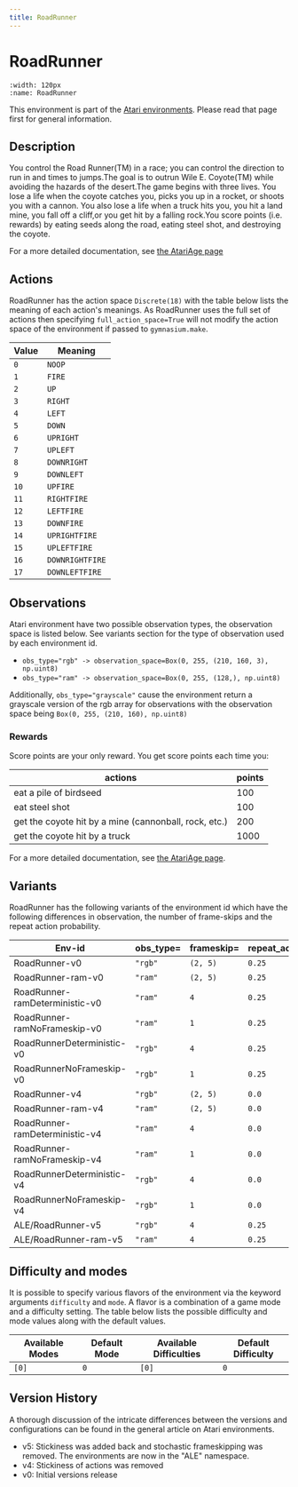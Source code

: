 ```yaml
---
title: RoadRunner
---
```


# RoadRunner

```{figure} ../../_static/videos/atari/road_runner.gif
:width: 120px
:name: RoadRunner
```

This environment is part of the <a href='..'>Atari environments</a>. Please read that page first for general information.

## Description

You control the Road Runner(TM) in a race; you can control the direction to run in and times to jumps.The goal is to outrun Wile E. Coyote(TM) while avoiding the hazards of the desert.The game begins with three lives.  You lose a life when the coyote catches you, picks you up in a rocket, or shoots you with a cannon.  You also lose a life when a truck hits you, you hit a land mine, you fall off a cliff,or you get hit by a falling rock.You score points (i.e. rewards) by eating seeds along the road, eating steel shot, and destroying the coyote.

For a more detailed documentation, see [the AtariAge page](https://atariage.com/manual_html_page.php?SoftwareLabelID=412)

## Actions

RoadRunner has the action space `Discrete(18)` with the table below lists the meaning of each action's meanings.
As RoadRunner uses the full set of actions then specifying `full_action_space=True` will not modify the action space of the environment if passed to `gymnasium.make`.

| Value   | Meaning         |
|---------|-----------------|
| `0`     | `NOOP`          |
| `1`     | `FIRE`          |
| `2`     | `UP`            |
| `3`     | `RIGHT`         |
| `4`     | `LEFT`          |
| `5`     | `DOWN`          |
| `6`     | `UPRIGHT`       |
| `7`     | `UPLEFT`        |
| `8`     | `DOWNRIGHT`     |
| `9`     | `DOWNLEFT`      |
| `10`    | `UPFIRE`        |
| `11`    | `RIGHTFIRE`     |
| `12`    | `LEFTFIRE`      |
| `13`    | `DOWNFIRE`      |
| `14`    | `UPRIGHTFIRE`   |
| `15`    | `UPLEFTFIRE`    |
| `16`    | `DOWNRIGHTFIRE` |
| `17`    | `DOWNLEFTFIRE`  |

## Observations

Atari environment have two possible observation types, the observation space is listed below.
See variants section for the type of observation used by each environment id.

- `obs_type="rgb" -> observation_space=Box(0, 255, (210, 160, 3), np.uint8)`
- `obs_type="ram" -> observation_space=Box(0, 255, (128,), np.uint8)`

Additionally, `obs_type="grayscale"` cause the environment return a grayscale version of the rgb array for observations with the observation space being `Box(0, 255, (210, 160), np.uint8)`
### Rewards

Score points are your only reward. You get score points each time you:

| actions                                               | points |
|-------------------------------------------------------|--------|
| eat a pile of birdseed                                | 100    |
| eat steel shot                                        | 100    |
| get the coyote hit by a mine (cannonball, rock, etc.) | 200    |
| get the coyote hit by a truck                         | 1000   |

For a more detailed documentation, see [the AtariAge page](https://atariage.com/manual_html_page.php?SoftwareLabelID=412).

## Variants

RoadRunner has the following variants of the environment id which have the following differences in observation,
the number of frame-skips and the repeat action probability.

| Env-id                         | obs_type=   | frameskip=   | repeat_action_probability=   |
|--------------------------------|-------------|--------------|------------------------------|
| RoadRunner-v0                  | `"rgb"`     | `(2, 5)`     | `0.25`                       |
| RoadRunner-ram-v0              | `"ram"`     | `(2, 5)`     | `0.25`                       |
| RoadRunner-ramDeterministic-v0 | `"ram"`     | `4`          | `0.25`                       |
| RoadRunner-ramNoFrameskip-v0   | `"ram"`     | `1`          | `0.25`                       |
| RoadRunnerDeterministic-v0     | `"rgb"`     | `4`          | `0.25`                       |
| RoadRunnerNoFrameskip-v0       | `"rgb"`     | `1`          | `0.25`                       |
| RoadRunner-v4                  | `"rgb"`     | `(2, 5)`     | `0.0`                        |
| RoadRunner-ram-v4              | `"ram"`     | `(2, 5)`     | `0.0`                        |
| RoadRunner-ramDeterministic-v4 | `"ram"`     | `4`          | `0.0`                        |
| RoadRunner-ramNoFrameskip-v4   | `"ram"`     | `1`          | `0.0`                        |
| RoadRunnerDeterministic-v4     | `"rgb"`     | `4`          | `0.0`                        |
| RoadRunnerNoFrameskip-v4       | `"rgb"`     | `1`          | `0.0`                        |
| ALE/RoadRunner-v5              | `"rgb"`     | `4`          | `0.25`                       |
| ALE/RoadRunner-ram-v5          | `"ram"`     | `4`          | `0.25`                       |

## Difficulty and modes

It is possible to specify various flavors of the environment via the keyword arguments `difficulty` and `mode`.
A flavor is a combination of a game mode and a difficulty setting. The table below lists the possible difficulty and mode values
along with the default values.

| Available Modes   | Default Mode   | Available Difficulties   | Default Difficulty   |
|-------------------|----------------|--------------------------|----------------------|
| `[0]`             | `0`            | `[0]`                    | `0`                  |

## Version History

A thorough discussion of the intricate differences between the versions and configurations can be found in the general article on Atari environments.

* v5: Stickiness was added back and stochastic frameskipping was removed. The environments are now in the "ALE" namespace.
* v4: Stickiness of actions was removed
* v0: Initial versions release
